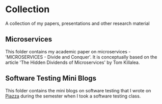 # Collection
A collection of my papers, presentations and other research material

## Microservices
This folder contains my academic paper on microservices - 'MICROSERVICES - Divide and Conquer'. It is conceptually based on the article 'The Hidden Dividends of Microservices' by Tom Killalea.

## Software Testing Mini Blogs
This folder contains the mini blogs on software testing that I wrote on [Piazza](https://piazza.com/) during the semester when I took a software testing class.
